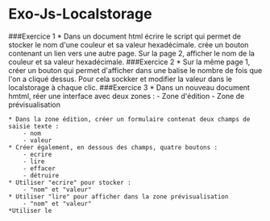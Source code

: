 # Exo-Js-Localstorage

###Exercice 1
    * Dans un document html écrire le script qui permet de stocker le nom d'une couleur 
      et sa valeur hexadécimale.
     crée un bouton contenant un lien vers une autre page.
     Sur la page 2, afficher le nom de la couleur et sa valeur hexadécimale.
###Exercice 2
    * Sur la même page 1, créer un bouton qui permet d'afficher dans une balise
      le nombre de fois que l'on a cliqué dessus. 
      Pour cela sockker et modifier la valeur dans le localstorage à chaque clic.
###Exercice 3
    * Dans un nouveau document hmtml, réer une interface avec deux zones : 
        - Zone d'édition 
        - Zone de prévisualisation
        
    * Dans la zone édition, créer un formulaire contenat deux champs de saisie texte :
        - nom
        - valeur
    * Créer également, en dessous des champs, quatre boutons :
        - ecrire
        - lire 
        - effacer
        - détruire
    * Utiliser "ecrire" pour stocker :
        - "nom" et "valeur"
    * Utiliser "lire" pour afficher dans la zone prévisualisation
        - "nom" et "valeur"
    *Utiliser le 
    